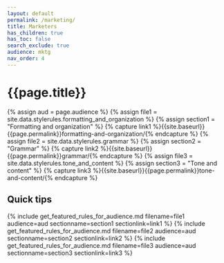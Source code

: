 ```yaml
---
layout: default
permalink: /marketing/ 
title: Marketers
has_children: true
has_toc: false
search_exclude: true
audience: mktg
nav_order: 4
---
```

# {{page.title}}

{% assign aud = page.audience %}
{% assign file1 = site.data.stylerules.formatting_and_organization %}
{% assign section1 = "Formatting and organization" %}
{% capture link1 %}{{site.baseurl}}{{page.permalink}}formatting-and-organization/{% endcapture %}
{% assign file2 = site.data.stylerules.grammar %}
{% assign section2 = "Grammar" %}
{% capture link2 %}{{site.baseurl}}{{page.permalink}}grammar/{% endcapture %}
{% assign file3 = site.data.stylerules.tone_and_content %}
{% assign section3 = "Tone and content" %}
{% capture link3 %}{{site.baseurl}}{{page.permalink}}tone-and-content/{% endcapture %}

## Quick tips
{% include get_featured_rules_for_audience.md filename=file1 audience=aud sectionname=section1 sectionlink=link1 %}
{% include get_featured_rules_for_audience.md filename=file2 audience=aud sectionname=section2 sectionlink=link2 %}
{% include get_featured_rules_for_audience.md filename=file3 audience=aud sectionname=section3 sectionlink=link3 %}